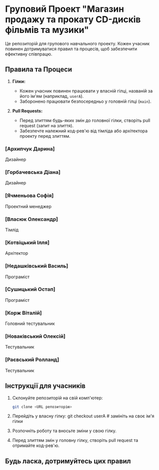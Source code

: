 # Груповий Проект "Магазин продажу та прокату CD-дисків фільмів та музики"

Це репозиторій для групового навчального проекту. 
Кожен учасник повинен дотримуватися правил та процесів, щоб забезпечити ефективну співпрацю.

## Правила та Процеси

1. **Гілки:**
   - Кожен учасник повинен працювати у власній гілці, названій за його ім'ям (наприклад, `userA`).
   - Заборонено працювати безпосередньо у головній гілці (`main`).

2. **Pull Requests:**
   - Перед злиттям будь-яких змін до головної гілки, створіть pull request (запит на злиття).
   - Забезпечте належний код-рев'ю від тімліда або архітектора проекту перед злиттям.


### [Архипчук Дарина]
Дизайнер

### [Горбачевська Діана]
Дизайнер

### [Ячменьова Софія]
Проектний менеджер

### [Власюк Олександр]
Тімлід

### [Котвіцький Ілля]
Архітектор

### [Недашківський Василь]
Програміст

### [Сушицький Остап]
Програміст

### [Корж Віталій]
Головний тестувальник

### [Новаківський Олексій]
Тестувальник

### [Раєвський Ролланд]
Тестувальник


## Інструкції для учасників

1. Склонуйте репозиторій на свій комп'ютер:
   ```bash
   git clone <URL репозиторію>
   ```

2. Перейдіть у власну гілку:
   git checkout userA  # замініть на своє ім'я гілки

3. Розпочніть роботу та вносьте зміни у свою гілку.

4. Перед злиттям змін у головну гілку, створіть pull request та отримайте код-рев'ю.


## Будь ласка, дотримуйтесь цих правил 
